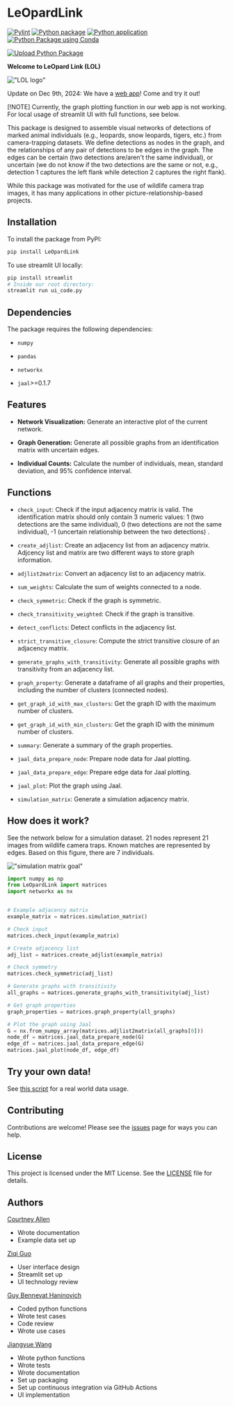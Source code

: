 # LeOpardLink
[![Pylint](https://github.com/guoziqi1275/LeOpardLink/actions/workflows/pylint.yml/badge.svg)](https://github.com/guoziqi1275/LeOpardLink/actions/workflows/pylint.yml)
[![Python package](https://github.com/guoziqi1275/LeOpardLink/actions/workflows/python-package.yml/badge.svg)](https://github.com/guoziqi1275/LeOpardLink/actions/workflows/python-package.yml)
[![Python application](https://github.com/guoziqi1275/LeOpardLink/actions/workflows/python-app.yml/badge.svg?branch=main)](https://github.com/guoziqi1275/LeOpardLink/actions/workflows/python-app.yml)
[![Python Package using Conda](https://github.com/guoziqi1275/LeOpardLink/actions/workflows/python-package-conda.yml/badge.svg)](https://github.com/guoziqi1275/LeOpardLink/actions/workflows/python-package-conda.yml)

[![Upload Python Package](https://github.com/guoziqi1275/LeOpardLink/actions/workflows/python-publish.yml/badge.svg)](https://github.com/guoziqi1275/LeOpardLink/actions/workflows/python-publish.yml)

**Welcome to LeOpard Link (LOL)**

!["LOL logo"](./images/design/LOL-logo-color.png)

Update on Dec 9th, 2024: We have a [web app](https://leopardlink.streamlit.app)! Come and try it out! 

[!NOTE]
Currently, the graph plotting function in our web app is not working. For local usage of streamlit UI with full functions, see below.

This package is designed to assemble visual networks of detections of marked animal individuals (e.g., leopards, snow leopards, tigers, etc.) from camera-trapping datasets. We define detections as nodes in the graph, and the relationships of any pair of detections to be edges in the graph. The edges can be certain (two detections are/aren't the same individual), or uncertain (we do not know if the two detections are the same or not, e.g., detection 1 captures the left flank while detection 2 captures the right flank).

While this package was motivated for the use of wildlife camera trap images, it has many applications in other picture-relationship-based projects.

## Installation

To install the package from PyPI:

```sh
pip install LeOpardLink
```

To use streamlit UI locally:

```sh
pip install streamlit
# Inside our root directory:
streamlit run ui_code.py
```

## Dependencies
The package requires the following dependencies:

- `numpy`

- `pandas`

- `networkx`

- `jaal`>=0.1.7

## Features
- **Network Visualization:** Generate an interactive plot of the current network.

- **Graph Generation:** Generate all possible graphs from an identification matrix with uncertain edges.

- **Individual Counts:** Calculate the number of individuals, mean, standard deviation, and 95% confidence interval.

## Functions

- `check_input`: Check if the input adjacency matrix is valid. The identification matrix should only contain 3 numeric values: 1 (two detections are the same individual), 0 (two detections are not the same individual), -1 (uncertain relationship between the two detections) .

- `create_adjlist`: Create an adjacency list from an adjacency matrix. Adjcency list and matrix are two different ways to store graph information.

- `adjlist2matrix`: Convert an adjacency list to an adjacency matrix.

- `sum_weights`: Calculate the sum of weights connected to a node.

- `check_symmetric`:  Check if the graph is symmetric.

- `check_transitivity_weighted`: Check if the graph is transitive.

- `detect_conflicts`: Detect conflicts in the adjacency list.

- `strict_transitive_closure`: Compute the strict transitive closure of an adjacency matrix.

- `generate_graphs_with_transitivity`: Generate all possible graphs with transitivity from an adjacency list.

- `graph_property`: Generate a dataframe of all graphs and their properties, including the number of clusters (connected nodes).

- `get_graph_id_with_max_clusters`: Get the graph ID with the maximum number of clusters.

- `get_graph_id_with_min_clusters`: Get the graph ID with the minimum number of clusters.

- `summary`: Generate a summary of the graph properties.

- `jaal_data_prepare_node`: Prepare node data for Jaal plotting.

- `jaal_data_prepare_edge`: Prepare edge data for Jaal plotting.

- `jaal_plot`: Plot the graph using Jaal.

- `simulation_matrix`: Generate a simulation adjacency matrix.

## How does it work?

See the network below for a simulation dataset. 21 nodes represent 21 images from wildlife camera traps. Known matches are represented by edges. 
Based on this figure, there are 7 individuals.

!["simulation matrix goal"](./images/cse-583-project-simulation-matrix-drawing-1.jpg)

```python
import numpy as np
from LeOpardLink import matrices
import networkx as nx


# Example adjacency matrix
example_matrix = matrices.simulation_matrix()

# Check input
matrices.check_input(example_matrix)

# Create adjacency list
adj_list = matrices.create_adjlist(example_matrix)

# Check symmetry
matrices.check_symmetric(adj_list)

# Generate graphs with transitivity
all_graphs = matrices.generate_graphs_with_transitivity(adj_list)

# Get graph properties
graph_properties = matrices.graph_property(all_graphs)

# Plot the graph using Jaal
G = nx.from_numpy_array(matrices.adjlist2matrix(all_graphs[0]))
node_df = matrices.jaal_data_prepare_node(G)
edge_df = matrices.jaal_data_prepare_edge(G)
matrices.jaal_plot(node_df, edge_df)
```
## Try your own data!

See [this script](scripts_example/leopard.py) for a real world data usage.

## Contributing
Contributions are welcome! Please see the [issues](https://github.com/guoziqi1275/LeOpardLink/issues) page for ways you can help.

## License
This project is licensed under the MIT License. See the [LICENSE](LICENSE) file for details.

## Authors

[Courtney Allen](ckallen@uw.edu)

- Wrote documentation
- Example data set up

[Ziqi Guo](guoziqi@uw.edu)

- User interface design
- Streamlit set up
- UI technology review

[Guy Bennevat Haninovich](guybh@uw.edu)

- Coded python functions
- Wrote test cases
- Code review
- Wrote use cases

[Jiangyue Wang](jyuewang@uw.edu)

- Wrote python functions
- Wrote tests
- Wrote documentation
- Set up packaging
- Set up continuous integration via GitHub Actions
- UI implementation
